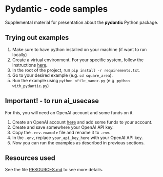 # Pydantic - code samples

Supplemental material for presentation about the **pydantic** Python package.

## Trying out examples

1. Make sure to have python installed on your machine (if want to run locally)
2. Create a virtual environment. For your specific system, follow the instructions [here](https://www.geeksforgeeks.org/creating-python-virtual-environment-windows-linux/).
3. In the root of the project, run `pip install -r requirements.txt`.
4. Go to your desired example (e.g. `cd square_area`).
5. Run the example using `python <file_name>.py` (e.g. `python with_pydantic.py`)

## Important! - to run ai_usecase

For this, you will need an OpenAI account and some funds on it.

1. Create an OpenAI account [here](https://openai.com/) and add some funds to your account.
2. Create and save somewhere your OpenAI API key.
3. Copy the `.env.example` file and rename it to `.env`.
4. In the `.env`, replace `your_api_key_here` with your OpenAI API key.
5. Now you can run the examples as described in previous sections.

## Resources used

See the file [RESOURCES.md](RESOURCES.md) to see more details.